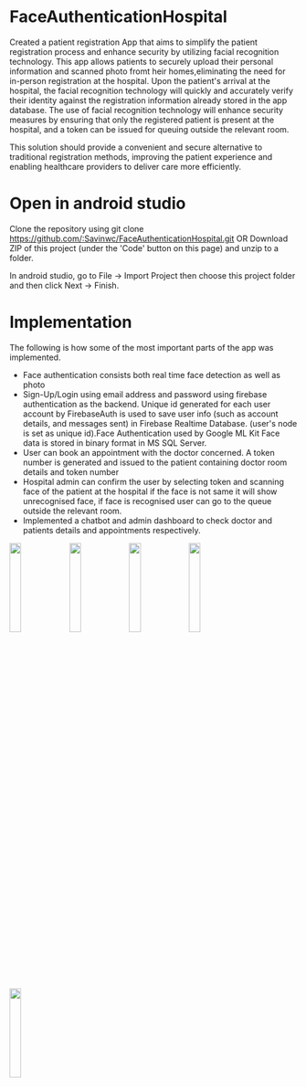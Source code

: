 # FaceAuthenticationHospital


Created a patient registration App that aims to simplify the patient registration process and enhance security by utilizing facial recognition technology.
This app allows patients to securely upload their personal information and scanned photo fromt heir homes,eliminating the need for in-person registration at the hospital.
Upon the patient's arrival at the hospital, the facial recognition technology will quickly and accurately verify their identity
against the registration information already stored in the app
database. 
The use of facial recognition technology will enhance security measures by ensuring that only the registered patient is present at the hospital, and a token can be issued for queuing outside the relevant room. 

This solution should provide a convenient and secure alternative to traditional registration methods, improving the patient experience and enabling healthcare providers to deliver care more efficiently.

# Open in android studio

Clone the repository using git clone https://github.com/:Savinwc/FaceAuthenticationHospital.git  OR Download ZIP of this project (under the 'Code' button on this page) and unzip to a folder.

In android studio, go to File -> Import Project then choose this project folder and then click Next -> Finish.

# Implementation

The following is how some of the most important parts of the app was implemented.

* Face authentication consists both real time face detection as well as photo
* Sign-Up/Login using email address and password using firebase authentication as the backend. Unique id generated for each user account by FirebaseAuth is used      to  save user info (such as account details, and messages sent) in Firebase Realtime Database. (user's node is set as unique id).Face Authentication used by Google ML Kit
 Face  data is stored in binary format in MS SQL Server.
* User can book an appointment with the doctor concerned. A token number is generated and issued to the patient containing doctor room details and token number
* Hospital admin can confirm the user by selecting token and scanning face of the patient at the hospital if the face is not same it will show unrecognised face, if
  face is recognised user can go to the queue outside the relevant room.
* Implemented a chatbot and admin dashboard to check doctor and patients details and appointments respectively.
<p float="left">
<img src=https://user-images.githubusercontent.com/93364152/230717362-dff410e6-746f-49ed-93ed-40e3721e5a85.jpg width=20% height=20%>
<img src=https://user-images.githubusercontent.com/93364152/230717363-aef24b8f-42d4-4160-a66e-f82e3b8f4f2a.jpg width=20% height=20%>
<img src=https://user-images.githubusercontent.com/93364152/230717364-977b3778-8ae8-4c2c-b0b1-2eb50faa9d9b.jpg  width=20% height=20%>
<img src=https://user-images.githubusercontent.com/93364152/230717607-a9abcbe0-50db-4a12-99a4-877c12b98042.jpg  width=20% height=20%>
<img src=https://user-images.githubusercontent.com/93364152/230717614-e8ee7e48-dc9b-45e4-a0b6-704dc8a7dbfe.jpg  width=20% height=20%>
 </p>



